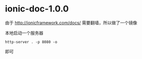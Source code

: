 # ionic-doc-1.0.0

由于 http://ionicframework.com/docs/ 需要翻墙，所以做了一个镜像

本地启动一个服务器

	http-server . -p 8080 -o

即可